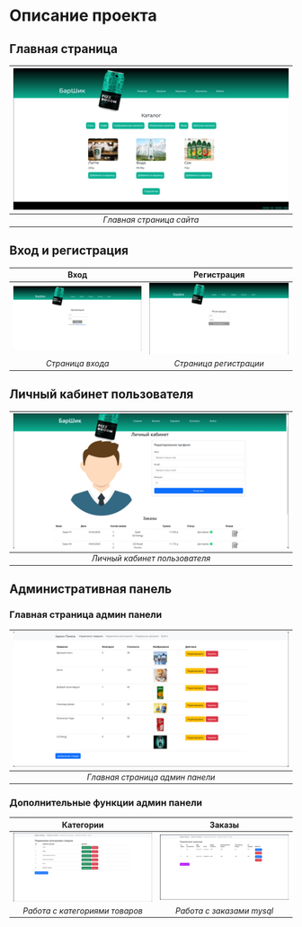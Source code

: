 # Описание проекта

## Главная страница
|![Главная страница](https://github.com/AikenOG/BarShikWeb/blob/main/assets/main.jpg)|
|:--:|
|*Главная страница сайта*|

## Вход и регистрация
|Вход|Регистрация|
|:--:|:--:|
|![Страница входа](https://github.com/AikenOG/BarShikWeb/blob/main/assets/auth.jpg)|![Страница регистрации](https://github.com/AikenOG/BarShikWeb/blob/main/assets/reg.jpg)|
|*Страница входа*|*Страница регистрации*|

## Личный кабинет пользователя
|![Личный кабинет](https://github.com/AikenOG/BarShikWeb/blob/main/assets/lichka.jpg)|
|:--:|
|*Личный кабинет пользователя*|

## Административная панель
### Главная страница админ панели
|![Главная страница админ панели](https://github.com/AikenOG/BarShikWeb/blob/main/assets/tovari.jpg)|
|:--:|
|*Главная страница админ панели*|

### Дополнительные функции админ панели
|Категории|Заказы|
|:--:|:--:|
|![Функция 1](https://github.com/AikenOG/BarShikWeb/blob/main/assets/category.jpg)|![Функция 2](https://github.com/AikenOG/BarShikWeb/blob/main/assets/zakazi.jpg)|
|*Работа с категориями товаров*|*Работа с заказами mysql*|
